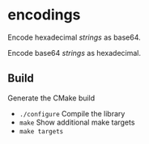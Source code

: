 # encodings #

Encode hexadecimal _strings_ as base64.

Encode base64 _strings_ as hexadecimal.

## Build  ##

Generate the CMake build
* `./configure`
Compile the library
* `make`
Show additional make targets
* `make targets`
